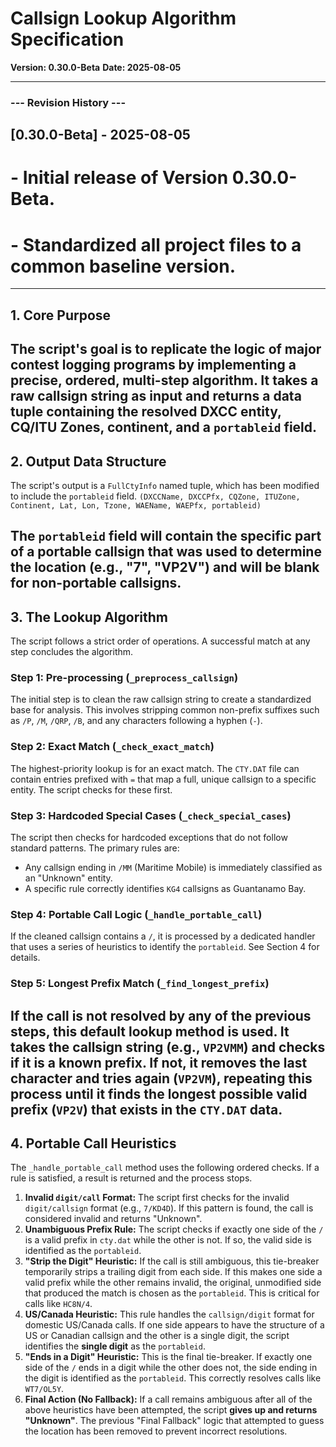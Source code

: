 # Callsign Lookup Algorithm Specification

**Version: 0.30.0-Beta**
**Date: 2025-08-05**

---
### --- Revision History ---
## [0.30.0-Beta] - 2025-08-05
# - Initial release of Version 0.30.0-Beta.
# - Standardized all project files to a common baseline version.
---

## 1. Core Purpose

The script's goal is to replicate the logic of major contest logging programs by implementing a precise, ordered, multi-step algorithm. It takes a raw callsign string as input and returns a data tuple containing the resolved DXCC entity, CQ/ITU Zones, continent, and a `portableid` field.
---
## 2. Output Data Structure

The script's output is a `FullCtyInfo` named tuple, which has been modified to include the `portableid` field.
`(DXCCName, DXCCPfx, CQZone, ITUZone, Continent, Lat, Lon, Tzone, WAEName, WAEPfx, portableid)`

The `portableid` field will contain the specific part of a portable callsign that was used to determine the location (e.g., "7", "VP2V") and will be blank for non-portable callsigns.
---
## 3. The Lookup Algorithm

The script follows a strict order of operations. A successful match at any step concludes the algorithm.

### Step 1: Pre-processing (`_preprocess_callsign`)
The initial step is to clean the raw callsign string to create a standardized base for analysis. This involves stripping common non-prefix suffixes such as `/P`, `/M`, `/QRP`, `/B`, and any characters following a hyphen (`-`).

### Step 2: Exact Match (`_check_exact_match`)
The highest-priority lookup is for an exact match. The `CTY.DAT` file can contain entries prefixed with `=` that map a full, unique callsign to a specific entity. The script checks for these first.

### Step 3: Hardcoded Special Cases (`_check_special_cases`)
The script then checks for hardcoded exceptions that do not follow standard patterns. The primary rules are:
- Any callsign ending in `/MM` (Maritime Mobile) is immediately classified as an "Unknown" entity.
- A specific rule correctly identifies `KG4` callsigns as Guantanamo Bay.

### Step 4: Portable Call Logic (`_handle_portable_call`)
If the cleaned callsign contains a `/`, it is processed by a dedicated handler that uses a series of heuristics to identify the `portableid`. See Section 4 for details.

### Step 5: Longest Prefix Match (`_find_longest_prefix`)
If the call is not resolved by any of the previous steps, this default lookup method is used. It takes the callsign string (e.g., `VP2VMM`) and checks if it is a known prefix. If not, it removes the last character and tries again (`VP2VM`), repeating this process until it finds the longest possible valid prefix (`VP2V`) that exists in the `CTY.DAT` data.
---
## 4. Portable Call Heuristics

The `_handle_portable_call` method uses the following ordered checks. If a rule is satisfied, a result is returned and the process stops.

1.  **Invalid `digit/call` Format:** The script first checks for the invalid `digit/callsign` format (e.g., `7/KD4D`). If this pattern is found, the call is considered invalid and returns "Unknown".
2.  **Unambiguous Prefix Rule:** The script checks if exactly one side of the `/` is a valid prefix in `cty.dat` while the other is not. If so, the valid side is identified as the `portableid`.
3.  **"Strip the Digit" Heuristic:** If the call is still ambiguous, this tie-breaker temporarily strips a trailing digit from each side. If this makes one side a valid prefix while the other remains invalid, the original, unmodified side that produced the match is chosen as the `portableid`. This is critical for calls like `HC8N/4`.
4.  **US/Canada Heuristic:** This rule handles the `callsign/digit` format for domestic US/Canada calls. If one side appears to have the structure of a US or Canadian callsign and the other is a single digit, the script identifies the **single digit** as the `portableid`.
5.  **"Ends in a Digit" Heuristic:** This is the final tie-breaker. If exactly one side of the `/` ends in a digit while the other does not, the side ending in the digit is identified as the `portableid`. This correctly resolves calls like `WT7/OL5Y`.
6.  **Final Action (No Fallback):** If a call remains ambiguous after all of the above heuristics have been attempted, the script **gives up and returns "Unknown"**. The previous "Final Fallback" logic that attempted to guess the location has been removed to prevent incorrect resolutions.
